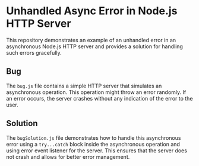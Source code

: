 # Unhandled Async Error in Node.js HTTP Server

This repository demonstrates an example of an unhandled error in an asynchronous Node.js HTTP server and provides a solution for handling such errors gracefully.

## Bug

The `bug.js` file contains a simple HTTP server that simulates an asynchronous operation.  This operation might throw an error randomly.  If an error occurs, the server crashes without any indication of the error to the user.

## Solution

The `bugSolution.js` file demonstrates how to handle this asynchronous error using a `try...catch` block inside the asynchronous operation and using error event listener for the server.  This ensures that the server does not crash and allows for better error management.
